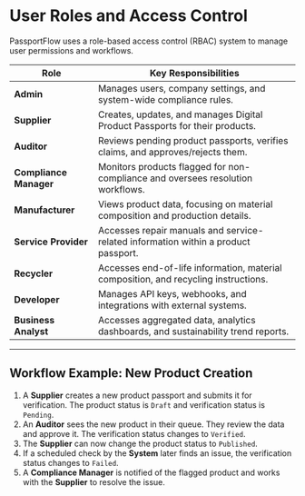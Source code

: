 # User Roles and Access Control

PassportFlow uses a role-based access control (RBAC) system to manage user permissions and workflows.

| Role                  | Key Responsibilities                                                              |
| --------------------- | --------------------------------------------------------------------------------- |
| **Admin**             | Manages users, company settings, and system-wide compliance rules.                |
| **Supplier**          | Creates, updates, and manages Digital Product Passports for their products.       |
| **Auditor**           | Reviews pending product passports, verifies claims, and approves/rejects them.    |
| **Compliance Manager**| Monitors products flagged for non-compliance and oversees resolution workflows.   |
| **Manufacturer**      | Views product data, focusing on material composition and production details.      |
| **Service Provider**  | Accesses repair manuals and service-related information within a product passport.|
| **Recycler**          | Accesses end-of-life information, material composition, and recycling instructions.|
| **Developer**         | Manages API keys, webhooks, and integrations with external systems.               |
| **Business Analyst**  | Accesses aggregated data, analytics dashboards, and sustainability trend reports. |

---

## Workflow Example: New Product Creation

1.  A **Supplier** creates a new product passport and submits it for verification. The product status is `Draft` and verification status is `Pending`.
2.  An **Auditor** sees the new product in their queue. They review the data and approve it. The verification status changes to `Verified`.
3.  The **Supplier** can now change the product status to `Published`.
4.  If a scheduled check by the **System** later finds an issue, the verification status changes to `Failed`.
5.  A **Compliance Manager** is notified of the flagged product and works with the **Supplier** to resolve the issue.
